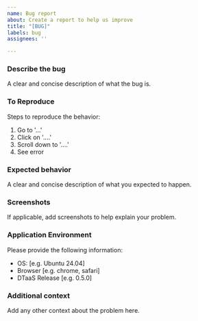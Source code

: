 ```yaml
---
name: Bug report
about: Create a report to help us improve
title: "[BUG]"
labels: bug
assignees: ''

---
```


### Describe the bug

A clear and concise description of what the bug is.

### To Reproduce

Steps to reproduce the behavior:

1. Go to '...'
1. Click on '....'
1. Scroll down to '....'
1. See error

### Expected behavior

A clear and concise description of what you expected to happen.

### Screenshots

If applicable, add screenshots to help explain your problem.

### Application Environment

Please provide the following information:

- OS: [e.g. Ubuntu 24.04]
- Browser [e.g. chrome, safari]
- DTaaS Release [e.g. 0.5.0]

### Additional context

Add any other context about the problem here.
